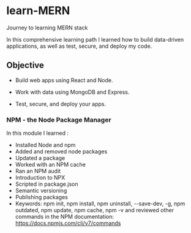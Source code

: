 # learn-MERN
 Journey to learning MERN stack

In this comprehensive learning path I learned how to build data-driven applications, as well as test, secure, and deploy my code. 


## Objective
+ Build web apps using React and Node.

+ Work with data using MongoDB and Express.

+ Test, secure, and deploy your apps.


### NPM - the Node Package Manager
In this module I learned :
+ Installed Node and npm
+ Added and removed node packages
+ Updated a package
+ Worked with an NPM cache
+ Ran an NPM audit
+ Introduction to NPX
+ Scripted in package.json
+ Semantic versioning
+ Publishing packages
+ Keywords: npm init, npm install, npm uninstall, --save-dev, -g, npm outdated, npm update, npm cache, npm -v 
and reviewed other commands in the NPM documentation: https://docs.npmjs.com/cli/v7/commands
